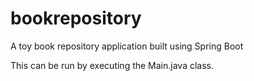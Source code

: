 # bookrepository
A toy book repository application built using Spring Boot

This can be run by executing the Main.java class.
